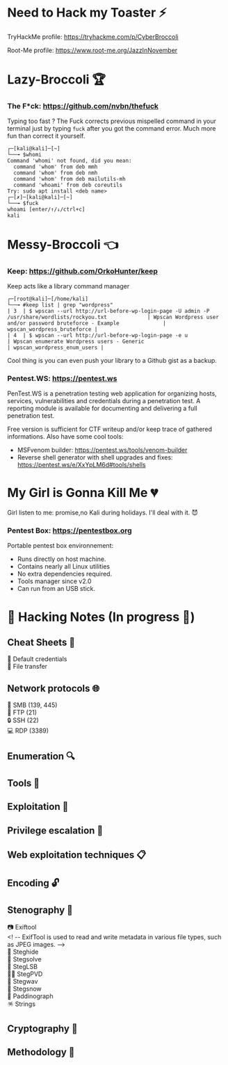 # Need to Hack my Toaster :zap:

TryHackMe profile: https://tryhackme.com/p/CyberBroccoli

Root-Me profile: https://www.root-me.org/JazzInNovember


# Lazy-Broccoli :trophy:

### The F*ck: https://github.com/nvbn/thefuck

Typing too fast ? The Fuck corrects previous mispelled command in your terminal just by typing `fuck` after you got the command error. Much more fun than correct it yourself.

```shell
┌─[kali@kali]─[~]
└──╼ $whomi
Command 'whomi' not found, did you mean:
  command 'whom' from deb mmh
  command 'whom' from deb nmh
  command 'whom' from deb mailutils-mh
  command 'whoami' from deb coreutils
Try: sudo apt install <deb name>
┌─[✗]─[kali@kali]─[~]
└──╼ $fuck
whoami [enter/↑/↓/ctrl+c]
kali
```

# Messy-Broccoli :point_left: 
### Keep: https://github.com/OrkoHunter/keep
Keep acts like a library command manager

```shell
┌─[root@kali]─[/home/kali]
└──╼ #keep list | grep "wordpress"
| 3  | $ wpscan --url http://url-before-wp-login-page -U admin -P /usr/share/wordlists/rockyou.txt             | Wpscan Wordpress user and/or password bruteforce - Example              | wpscan_wordpress_bruteforce |
| 4  | $ wpscan --url http://url-before-wp-login-page -e u                                                     | Wpscan enumerate Wordpress users - Generic                              | wpscan_wordpress_enum_users |
```
Cool thing is you can even push your library to a Github gist as a backup.

### Pentest.WS: https://pentest.ws
PenTest.WS is a penetration testing web application for organizing hosts, services, vulnerabilities and credentials during a penetration test. A reporting module is available for documenting and delivering a full penetration test.

Free version is sufficient for CTF writeup and/or keep trace of gathered informations.
Also have some cool tools: 
- MSFvenom builder: https://pentest.ws/tools/venom-builder 
- Reverse shell generator with shell upgrades and fixes: https://pentest.ws/e/XxYpLM6d#tools/shells

# My Girl is Gonna Kill Me :broken_heart:
Girl listen to me: promise,no Kali during holidays. I'll deal with it. :smiling_imp:
### Pentest Box: https://pentestbox.org
Portable pentest box environnement: 
- Runs directly on host machine. 
- Contains nearly all Linux utilities
- No extra dependencies required.
- Tools manager since v2.0
- Can run from an USB stick.

# :paperclip: Hacking Notes (In progress :construction_worker:)
## Cheat Sheets  :pushpin:
:key: Default credentials              
:page_facing_up: File transfer

<!-- Line break is done with two spaces at the end of the line-->

## Network protocols :globe_with_meridians:
:open_file_folder: SMB (139, 445)  
:postbox: FTP (21)  
:lock: SSH (22)  
:computer: RDP (3389)  

## Enumeration :mag:

## Tools :wrench: 

## Exploitation :dart: 

## Privilege escalation :crown: 

## Web exploitation techniques :clipboard:

## Encoding :unlock: 

## Stenography :monocle_face:
:camera: Exiftool  
<! -- ExifTool is used to read and write metadata in various file types, such as JPEG images. -->  
:see_no_evil: Steghide  
:eyes: Stegsolve  
:parrot: StegLSB  
:mage_man: StegPVD  
:hear_no_evil: Stegwav  
:speech_balloon: Stegsnow  
:paw_prints: Paddinograph  
:pinata: Strings  

## Cryptography :closed_lock_with_key: 

## Methodology :notebook: 

